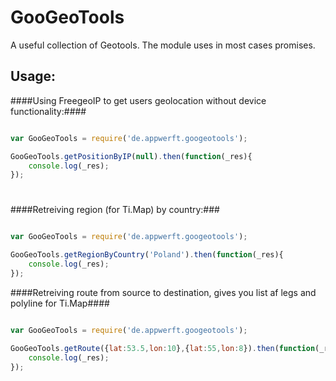 GooGeoTools
===========

A useful collection of Geotools. The module uses in most cases promises.

Usage:
-----
####Using FreegeoIP to get users geolocation without device functionality:####

```javascript

var GooGeoTools = require('de.appwerft.googeotools');

GooGeoTools.getPositionByIP(null).then(function(_res){
    console.log(_res);
});

```
#
####Retreiving region (for Ti.Map) by country:###

```javascript

var GooGeoTools = require('de.appwerft.googeotools');

GooGeoTools.getRegionByCountry('Poland').then(function(_res){
    console.log(_res);
});
```

####Retreiving route from source to destination, gives you list af legs and polyline for Ti.Map####

```javascript

var GooGeoTools = require('de.appwerft.googeotools');

GooGeoTools.getRoute({lat:53.5,lon:10},{lat:55,lon:8}).then(function(_res){
    console.log(_res);
});
```
